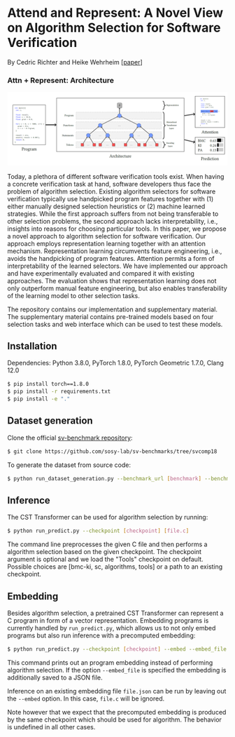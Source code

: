# Attend and Represent: A Novel View on Algorithm Selection for Software Verification
By Cedric Richter and Heike Wehrheim [[paper](https://ieeexplore.ieee.org/document/9286080)]

### **Attn + Represent: Architecture**
![architecture]

Today, a plethora of different software verification tools exist. When
having a concrete verification task at hand, software developers
thus face the problem of algorithm selection. Existing algorithm
selectors for software verification typically use handpicked program
features together with (1) either manually designed selection
heuristics or (2) machine learned strategies. While the first approach
suffers from not being transferable to other selection problems, the
second approach lacks interpretability, i.e., insights into reasons for
choosing particular tools.
In this paper, we propose a novel approach to algorithm selection
for software verification. Our approach employs representation
learning together with an attention mechanism. Representation
learning circumvents feature engineering, i.e., avoids the handpicking
of program features. Attention permits a form of interpretability
of the learned selectors. We have implemented our approach and
have experimentally evaluated and compared it with existing approaches.
The evaluation shows that representation learning does
not only outperform manual feature engineering, but also enables
transferability of the learning model to other selection tasks.

The repository contains our implementation and supplementary material.
The supplementary material contains pre-trained models based on four selection tasks
and web interface which can be used to test these models.


[architecture]: https://github.com/cedricrupb/cst_transform/blob/master/architecture.PNG

## Installation
Dependencies: Python 3.8.0, PyTorch 1.8.0, PyTorch Geometric 1.7.0, Clang 12.0
```bash
$ pip install torch==1.8.0
$ pip install -r requirements.txt
$ pip install -e "."
```

## Dataset generation
Clone the official [sv-benchmark repository](https://github.com/sosy-lab/sv-benchmarks):
```bash
$ git clone https://github.com/sosy-lab/sv-benchmarks/tree/svcomp18
```
To generate the dataset from source code:
```bash
$ python run_dataset_generation.py --benchmark_url [benchmark] --benchmark_code_dir [sv-bench path] --output_dir [path to dataset lmdb]
```

## Inference
The CST Transformer can be used for algorithm selection by running:
```bash
$ python run_predict.py --checkpoint [checkpoint] [file.c]
```
The command line preprocesses the given C file and then performs
a algorithm selection based on the given checkpoint. 
The checkpoint argument is optional and we load the "Tools" checkpoint on 
default. Possible choices are [bmc-ki, sc, algorithms, tools] or a path to an
existing checkpoint. 

## Embedding
Besides algorithm selection, a pretrained CST Transformer can represent
a C program in form of a vector representation. Embedding programs is currently
handled by `run_predict.py`, which allows us to not only embed programs but also
run inference with a precomputed embedding:
```bash
$ python run_predict.py --checkpoint [checkpoint] --embed --embed_file [file.json] [file.c]
```
This command prints out an program embedding instead of performing algorithm selection.
If the option `--embed_file` is specified the embedding is additionally saved to
a JSON file.


Inference on an existing embedding file `file.json` can be run by leaving out the `--embed` option. In this case, `file.c` will be ignored.

Note however that we expect that the precomputed embedding is produced by the same checkpoint which should be used for algorithm. The behavior is undefined in all other cases.